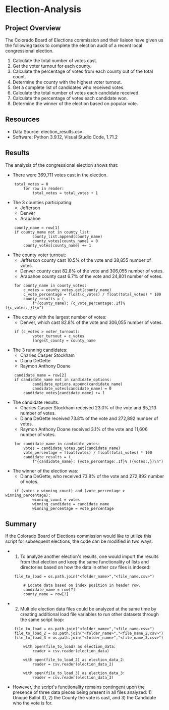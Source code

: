 # Election-Analysis

## Project Overview
The Colorado Board of Elections commission and their liaison have given us the following tasks to complete the election audit of a recent local congressional election.

1. Calculate the total number of votes cast.
2. Get the voter turnout for each county.
3. Calculate the percentage of votes from each county out of the total count.
4. Determine the county with the highest voter turnout.
5. Get a complete list of candidates who received votes.
6. Calculate the total number of votes each candidate received.
7. Calculate the percentage of votes each candidate won.
8. Determine the winner of the election based on popular vote.

## Resources
- Data Source: election_results.csv
- Software: Python 3.9.12, Visual Studio Code, 1.71.2

## Results
The analysis of the congressional election shows that:
- There were 369,711 votes cast in the election.
```
    total_votes = 0
        for row in reader:
            total_votes = total_votes + 1
```
- The 3 counties participating:
    - Jefferson
    - Denver
    - Arapahoe
```
    county_name = row[1]
    if county_name not in county_list:
            county_list.append(county_name)
            county_votes[county_name] = 0
        county_votes[county_name] += 1
```
- The county voter turnout:
    - Jefferson county cast 10.5% of the vote and 38,855 number of votes.
    - Denver county cast 82.8% of the vote and 306,055 number of votes.
    - Arapahoe county cast 6.7% of the vote and 24,801 number of votes.
```
    for county_name in county_votes:
        c_votes = county_votes.get(county_name)
        c_vote_percentage = float(c_votes) / float(total_votes) * 100
        county_results = (
            f"{county_name}: {c_vote_percentage:.1f}% ({c_votes:,})\n")
```
- The county with the largest number of votes:
    - Denver, which cast 82.8% of the vote and 306,055 number of votes.
```
    if (c_votes > voter_turnout):
            voter_turnout = c_votes
            largest_county = county_name
```
- The 3 running candidates:
    - Charles Casper Stockham
    - Diana DeGette
    - Raymon Anthony Doane
```
    candidate_name = row[2]
    if candidate_name not in candidate_options:
            candidate_options.append(candidate_name)
            candidate_votes[candidate_name] = 0
        candidate_votes[candidate_name] += 1
```
- The candidate results:
    - Charles Casper Stockham received 23.0% of the vote and 85,213 number of votes.
    - Diana DeGette received 73.8% of the vote and 272,892 number of votes.
    - Raymon Anthony Doane received 3.1% of the vote and 11,606 number of votes.
```
    for candidate_name in candidate_votes:
        votes = candidate_votes.get(candidate_name)
        vote_percentage = float(votes) / float(total_votes) * 100
        candidate_results = (
            f"{candidate_name}: {vote_percentage:.1f}% ({votes:,})\n")
```
- The winner of the election was:
    - Diana DeGette, who received 73.8% of the vote and 272,892 number of votes.
```
    if (votes > winning_count) and (vote_percentage > winning_percentage):
            winning_count = votes
            winning_candidate = candidate_name
            winning_percentage = vote_percentage
```

## Summary
If the Colorado Board of Elections commission would like to utilize this script for subsequent elections, the code can be modified in two ways: 
- 1. To analyze another election's results, one would import the results from that election and keep the same functionality of lists and directories based on how the data in other csv files is indexed:
```
    file_to_load = os.path.join("<folder_name>","<file_name.csv>")
        
        # Locate data based on index position in header row.
        candidate_name = row[?]
        county_name = row[?]
```
- 2. Multiple election data files could be analyzed at the same time by creating additional load file variables to run other datasets through the same script loop:
```
    file_to_load = os.path.join("<folder_name>","<file_name.csv>")
    file_to_load_2 = os.path.join("<folder_name>","<file_name_2.csv>")
    file_to_load_3 = os.path.join("<folder_name>","<file_name_3.csv>")
    
        with open(file_to_load) as election_data:
            reader = csv.reader(election_data)
        
        with open(file_to_load_2) as election_data_2:
            reader = csv.reader(election_data_2)
            
        with open(file_to_load_3) as election_data_3:
            reader = csv.reader(election_data_3)
```    
- However, the script's functionality remains contingent upon the presence of three data pieces being present in all files analyzed: 1) Unique Ballot ID, 2) the County the vote is cast, and 3) the Candidate who the vote is for.
